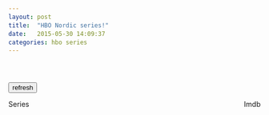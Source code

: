```yaml
---
layout: post
title:  "HBO Nordic series!"
date:   2015-05-30 14:09:37
categories: hbo series
---
```

<header>
<style>
@media (max-width: 600px) {
  .facet_sidebar {
    display: none;
  }
}
</style>
</header>
<script>

(function() {
var sheet = window.document.styleSheets[0];
sheet.insertRule(".item {width:16.6%;}", sheet.cssRules.length);
sheet.insertRule("@media screen and (max-width: 2200px){.item {width:20%;}}", sheet.cssRules.length);
sheet.insertRule("@media screen and (max-width: 1750px){.item {width:25%;}}", sheet.cssRules.length);
sheet.insertRule("@media screen and (max-width: 1200px){.item {width:33.3%;}}", sheet.cssRules.length);
sheet.insertRule("@media screen and (max-width: 750px){.item {width:50%;}}", sheet.cssRules.length);
sheet.insertRule("@media screen and (max-width: 550px){.item {width:100%;}}", sheet.cssRules.length);
sheet.insertRule(".hbo-main-container .clearfix {width:100%;margin:0;}", sheet.cssRules.length);
sheet.insertRule(".post-header {width:1026px;margin:0 auto;}", sheet.cssRules.length);
sheet.insertRule("@media screen and (max-width: 1200px){.hbo-main-container .clearfix {width:100%;margin:0;} .post-header {width:auto;margin:0;}}", sheet.cssRules.length);

document.getElementsByClassName("main-container")[0].className += " hbo-main-container";

var series_array = {};

	if (!("ontouchstart" in document.documentElement)) {
		document.documentElement.className += " no-touch";
	}

    var checkReady = function(callback) {
        if (window.jQuery) {
            callback(jQuery);
        }
        else {
            window.setTimeout(function() { checkReady(callback); }, 100);
        }
    };

    checkReady(function(jQuery) {
	var seen = localStorage.seen;
	if(seen==null)seen="";
	var rating = localStorage.rating;

	if(rating == null || rating == ""){
	   refresh();
	} else {
	    series_array = JSON.parse(rating);
	    create_table();
	    sorter();
	}

	function refresh(){
		series_array = {};
		jQuery("body").append('<div id="spinner" style="position:fixed;padding:0;margin:0;top:0;left:0;width: 100%;height: 100%;background:rgba(255,255,255,0.5);"><img src="/assets/img/ajax-loader.gif" style="position:absolute;left:0;top:0;right:0;bottom:0;margin:auto;"></div>')
		jQuery.get('https://api-hbon.hbo.clearleap.com/cloffice/client/web/browse/f5dde064-495d-41dc-8cd7-cbb76baaf8d0',function(data){

		    $(data).find("item").each(function () {
			var el = $(this);
			var title = el.find("title").text();
			var guid = el.find("guid").text();
			var thumb = "";
			var poster = "";
			var poster_large = "";
			el.children("media\\:thumbnail").each(function(){
				if($(this).attr("profile") == "NORDIC-THUMB"){
					thumb = $(this).attr("url").replace("https","http");
				} else if($(this).attr("profile") == "NORDIC-POSTER"){
					poster = $(this).attr("url").replace("https","http");
				} else if($(this).attr("profile") == "NORDIC-POSTER-LARGE"){
					poster_large = $(this).attr("url").replace("https","http");
				}
			});

			series_array[title] = {"rating":null,"guid":guid,"thumb":thumb,"poster":poster,"poster_large":poster_large};
		    });
		    create_table();
		    hboloaded();
		});
	}

	function create_table(){
		for(var title in series_array){
		   if(seen.search(title+";") == -1){
		      var imdb = series_array[title]["rating"];
		      var guid = series_array[title]["guid"];
		      var thumb = series_array[title]["thumb"];//224
		      var poster = series_array[title]["poster"];//960
		      var poster_large = series_array[title]["poster_large"];//1120
		      jQuery("#hbotable").append('<li class="item"'+((imdb!=null)?' data-rating="'+imdb+'"':'')+((guid!=null)?' data-guid="'+guid+'"':'')+' style="float:left;"><div style="position:relative"><img src="'+poster+'" sizes="(min-width: 2200px) 16.6vw, (min-width: 1750px) 20vw, (min-width: 1200px) 25vw, (min-width: 750px) 33.3vw, (min-width: 550px) 50vw, 100vw" srcset="'+thumb+' 224w, '+poster+' 960w, '+poster_large+' 1120w" class="image" style="width:100%;" width="100%"><span class="seen" style="right: 15px; top: 6px; color: red; cursor: pointer; position: absolute; color: red;cursor:pointer;">x</span></img><div><a href="https://se.hbonordic.com/series/'+title.replace(" ","-").toLowerCase()+'/'+guid+'" class="hbotitle" style="color: #292D32;text-decoration: none;margin-left:10%;width:70%;height:78px;display:block;float:left;">'+title+'</a><span class="imdbrating" style="float:right;margin-right:10%;max-width:10%;color: #292D32;">'+((imdb!=null)?imdb:'')+'</span></div></div></li>');	
		   } else {
		      series_array[title].delete;
		   }
		}
	}

	function hboloaded(){
		var $title = jQuery('.hbotitle');
		var i = 0;

		$title.each(function(){
		    var $this = jQuery(this);
		    var name = $this.html().trim().replace("&amp;", "&");
		    var data = {
		        't':name,
		        'plot':'short',
			'type':'series',
		        'r':'json'
		    }
		    $this.parent().parent().find('.imdbrating').html('<img src="/assets/img/ajax-loader.gif">');
		    jQuery.get('http://www.omdbapi.com/',
		               data,
		               function(response){
				   $parent = $this.parents(".item");
		                   var rating = 0;
		                   if(response.Response == "True" && jQuery.isNumeric(response.imdbRating)){
		                      rating = response.imdbRating;
		                   }

		                   $parent.attr('data-rating',rating).find('.imdbrating').html(rating);
				   series_array[name].rating = rating;

		                   i++;
		                   if(i == $title.length){
		                      sorter();
				      store();
				      jQuery("#spinner").remove();
		                   }
		               },
		               'json');
		});
	}

        function sorter(){
	    jQuery("#sortimdb").click(sort_imdb);
	    jQuery("#sortname").click(sort_name);

	    jQuery(".seen").click(function(){
	        seen += jQuery(this).parent().find('.hbotitle').html() + ";";
	        if(localStorage.seen!=null)localStorage.removeItem("seen");
	        localStorage.seen=seen;
	        jQuery(this).parents(".item").remove();
		make_zebra();
	    });

	    jQuery("#refresh").click(function(){
		jQuery(".item").remove();
		refresh();
		store();
		return false;
	    });

	    jQuery(".no-touch .item").find(".seen").css("visibility","hidden");
	    jQuery(".no-touch .item").hover(function(){$(this).find(".seen").css("visibility","visible");},function(){$(this).find(".seen").css("visibility","hidden");});

	    sort_imdb();
        };

	function store(){
	    if(localStorage.rating!=null)localStorage.removeItem("rating");
	    localStorage.rating=JSON.stringify(series_array);
	}

	function sort_imdb(){
  	  jQuery(".item").sort(function(a,b){
            return b.dataset.rating - a.dataset.rating; 
          }).appendTo("#hbotable");
	}

	function sort_name(){
	  jQuery(".item").sort(function(a,b){
                    var A = a.getElementsByClassName("hbotitle")[0].innerHTML.toLowerCase();
		    var B = b.getElementsByClassName("hbotitle")[0].innerHTML.toLowerCase();
		    if (A < B){
		        return -1;
		    }else if (A > B){
		        return  1;
		    }else{
		        return 0;
		    }
                }).appendTo("#hbotable");
	}
    });
})();
</script>

<button id="refresh">refresh</button>

<ul id="hbotable" style="width:100%;padding:0;margin-bottom:100px;list-style:none">
    <li style="float:left;width:100%">
	<div id="sortname" style="cursor:pointer;float:left;">Series</div>
        <div id="sortimdb" style="cursor:pointer;float:right">Imdb</div>
    <li>
</ul>
